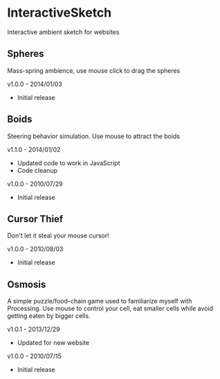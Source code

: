 InteractiveSketch
=====================

Interactive ambient sketch for websites

Spheres
-----

Mass-spring ambience, use mouse click to drag the spheres

v1.0.0 - 2014/01/03
- Initial release

Boids
-----

Steering behavior simulation. Use mouse to attract the boids

v1.1.0 - 2014/01/02
- Updated code to work in JavaScript
- Code cleanup

v1.0.0 - 2010/07/29
- Initial release

Cursor Thief
-------

Don't let it steal your mouse cursor!

v1.0.0 - 2010/08/03
- Initial release

Osmosis
-------

A simple puzzle/food-chain game used to familiarize myself with Processing. Use mouse to control your cell, eat smaller cells while avoid getting eaten by bigger cells.

v1.0.1 - 2013/12/29
- Updated for new website

v1.0.0 - 2010/07/15
- Initial release